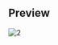 ## Preview
![2](https://user-images.githubusercontent.com/91494874/183648083-4ee7e12a-84e7-4951-a3d3-f540f3d85d6f.png)

